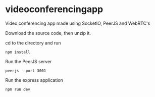 # videoconferencingapp
Video conferencing app made using SocketIO, PeerJS and WebRTC's

Download the source code, then unzip it.

cd to the directory and run

```
npm install
```

Run the PeerJS server

```
peerjs --port 3001
```

Run the express application

```
npm run dev
```
